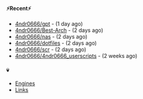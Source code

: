 #### ⚡Recent⚡

- [4ndr0666/gpt](https://github.com/4ndr0666/gpt) - (1 day ago)
- [4ndr0666/Best-Arch](https://github.com/4ndr0666/Best-Arch) - (2 days ago)
- [4ndr0666/nas](https://github.com/4ndr0666/nas) - (2 days ago)
- [4ndr0666/dotfiles](https://github.com/4ndr0666/dotfiles) - (2 days ago)
- [4ndr0666/scr](https://github.com/4ndr0666/scr) - (2 days ago)
- [4ndr0666/4ndr0666_userscripts](https://github.com/4ndr0666/4ndr0666_userscripts) - (2 weeks ago)

#### 💀
- [Engines](https://github.com/hoothin/SearchJumper/discussions/73)
- [Links](https://github.com/4ndr0666/Links/blob/main/README.md)

